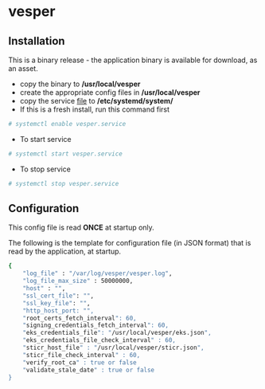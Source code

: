 # vesper

## Installation

This is a binary release - the application binary is available for download, as an asset.
 - copy the binary to **/usr/local/vesper**
 - create the appropriate config files in **/usr/local/vesper**
 - copy the service [file](https://github.com/iris-platform/vesper/tree/master/etc/systemd/system) to **/etc/systemd/system/**
 - If this is a fresh install, run this command first
 ```sh
 # systemctl enable vesper.service
 ```
 - To start service
 ```sh
 # systemctl start vesper.service
 ```
 - To stop service
 ```sh
 # systemctl stop vesper.service
 ```

## Configuration

This config file is read **ONCE** at startup only.

The following is the template for configuration file (in JSON format) that is read by the application, at startup.

```sh
{
	"log_file" : "/var/log/vesper/vesper.log",                               <--- RECOMMENDED PATH
	"log_file_max_size" : 50000000,                                          <--- IN BYTES - MAX LOG FILE SIZE BEFORE LOG ROTATION (DEFAULT: 50000000 BYTES)
	"host" : "",                                                             <--- FQDN/IP/HOSTNAME OF THE HOST WHERE THIS APPLICATION IS GOING TO RUN  
	"ssl_cert_file": "",                                                     <--- IF HTTPS IS SUPPORTED, THIS IS ABSOLUTE PATH + FILE NAME
	"ssl_key_file": "",                                                      <--- IF HTTPS IS SUPPORTED, THIS IS ABSOLUTE PATH + FILE NAME
	"http_host_port: "",                                                     <--- (HTTP ONLY) IS APPLICABLE ONLY IF SSL CERT AND KEY FILE IS NOT AVAILABLE
	"root_certs_fetch_interval": 60,                                         <--- INTERVAL IN SECONDS FOR VESPER TO FETCH ROOT CERTS FROM SKS
	"signing_credentials_fetch_interval": 60,                                <--- INTERVAL IN SECONDS FOR VESPER TO FETCH FILENAME AND PRIVATE KEY REQUIRED FOR SIGNING
	"eks_credentials_file": "/usr/local/vesper/eks.json",                    <--- FILE THAT CONTAINS SKS URL + PATH AND TOKEN REQUIRED TO FETCH ROOT CERTS AS WELL AS FILENAME AND PRIVATE KEY REQUIRED FOR SIGNING
	"eks_credentials_file_check_interval" : 60,                              <--- INTERVAL IN MINUTES FOR VESPER TO CHECK AUM URL, KEY, SECRET AND/OR EKS URL HAS CHANGED. SERVER JWT TO CALL EKS APIS IS REFRESHED AS WELL
	"sticr_host_file" : "/usr/local/vesper/sticr.json",                      <--- FILE THAT CONTAINS STICR HOST URL + PATH
	"sticr_file_check_interval" : 60,                                        <--- INTERVAL IN MINUTES FOR VESPER TO CHECK IF SIICR URL HAS CHANGED
	"verify_root_ca" : true or false                                         <--- (VERIFICATION ONLY) IF FALSE, VERIFICATION, ROOT CERT VALIDATION IS NOT DONE
	"validate_stale_date" : true or false                                    <--- (VERIFICATION ONLY) IF FALSE, STALE DATE VALIDATION IS NOT DONE ON THE IAT VALUE (WHEN CURRENT TIME EXCEEEDS IAT VALUE BY MORE THAN 60 SECONDS)
}
```